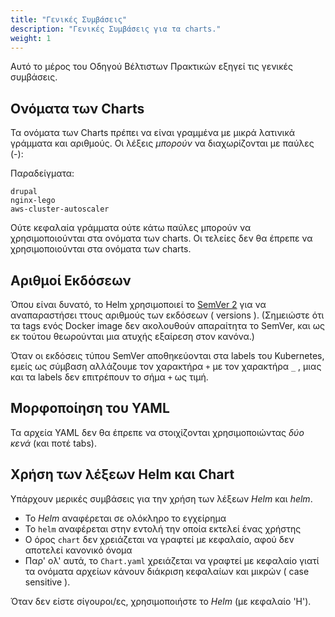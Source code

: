 ```yaml
---
title: "Γενικές Συμβάσεις"
description: "Γενικές Συμβάσεις για τα charts."
weight: 1
---
```


Αυτό το μέρος του Οδηγού Βέλτιστων Πρακτικών εξηγεί τις γενικές συμβάσεις.

## Ονόματα των Charts

Τα ονόματα των Charts πρέπει να είναι γραμμένα με μικρά λατινικά γράμματα και αριθμούς. Οι λέξεις _μπορούν_ να διαχωρίζονται με παύλες (-):

Παραδείγματα:

```
drupal
nginx-lego
aws-cluster-autoscaler
```

Ούτε κεφαλαία γράμματα ούτε κάτω παύλες μπορούν να χρησιμοποιούνται στα ονόματα των charts. Οι τελείες δεν θα έπρεπε να χρησιμοποιούνται στα ονόματα των charts.

## Αριθμοί Εκδόσεων

Όπου είναι δυνατό, το Helm χρησιμοποιεί το  [SemVer 2](https://semver.org) για να αναπαραστήσει ττους αριθμούς των εκδόσεων ( versions ). (Σημειώστε ότι τα tags ενός Docker image δεν ακολουθούν απαραίτητα το SemVer, και ως εκ τούτου θεωρούνται μια ατυχής εξαίρεση στον κανόνα.)

Όταν οι εκδόσεις τύπου SemVer αποθηκεύονται στα labels του  Kubernetes, εμείς ως σύμβαση αλλάζουμε τον χαρακτήρα `+` με τον χαρακτήρα `_` , μιας και τα labels δεν επιτρέπουν το σήμα `+` ως τιμή.

## Μορφοποίηση του YAML

Τα αρχεία YAML δεν θα έπρεπε να στοιχίζονται χρησιμοποιώντας _δύο κενά_ (και ποτέ tabs).

## Χρήση των λέξεων Helm και Chart

Υπάρχουν μερικές συμβάσεις για την χρήση των λέξεων _Helm_ και _helm_.

- Το _Helm_ αναφέρεται σε ολόκληρο το εγχείρημα
- Το `helm` αναφέρεται στην εντολή την οποία εκτελεί ένας χρήστης
- Ο όρος `chart` δεν χρειάζεται να γραφτεί με κεφαλαίο, αφού δεν αποτελεί κανονικό όνομα
- Παρ' ολ' αυτά, το `Chart.yaml` χρειάζεται να γραφτεί με κεφαλαίο γιατί τα ονόματα αρχείων κάνουν διάκριση κεφαλαίων και μικρών ( case sensitive ).

Όταν δεν είστε σίγουροι/ες, χρησιμοποιήστε το _Helm_ (με κεφαλαίο 'H').
